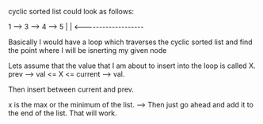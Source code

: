  cyclic sorted list could look as follows: 

1  -->  3 --> 4 --> 5
 |		    |
 <-------------------

Basically I would have a loop which traverses the cyclic sorted list and find the point where I will be isnerting my given node


Lets assume that the value that I am about to insert into the loop is called X. prev --> val <= X <= current --> val. 

Then insert between current and prev. 

x is the max or the minimum of the list. 
--> Then just go ahead and add it to the end of the list. That will work. 
